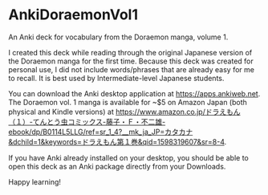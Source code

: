 # AnkiDoraemonVol1
An Anki deck for vocabulary from the Doraemon manga, volume 1.

I created this deck while reading through the original Japanese version of the Doraemon manga for the first time. Because this deck was created for personal use, I did not include words/phrases that are already easy for me to recall. It is best used by Intermediate-level Japanese students.

You can download the Anki desktop application at https://apps.ankiweb.net. The Doraemon vol. 1 manga is available for ~$5 on Amazon Japan (both physical and Kindle versions) at https://www.amazon.co.jp/ドラえもん（１）-てんとう虫コミックス-藤子・Ｆ・不二雄-ebook/dp/B0114L5LLG/ref=sr_1_4?__mk_ja_JP=カタカナ&dchild=1&keywords=ドラえもん第１巻&qid=1598319607&sr=8-4.

If you have Anki already installed on your desktop, you should be able to open this deck as an Anki package directly from your Downloads.

Happy learning!
